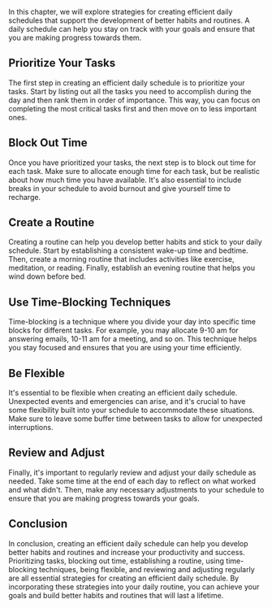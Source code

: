 
In this chapter, we will explore strategies for creating efficient daily schedules that support the development of better habits and routines. A daily schedule can help you stay on track with your goals and ensure that you are making progress towards them.

Prioritize Your Tasks
---------------------

The first step in creating an efficient daily schedule is to prioritize your tasks. Start by listing out all the tasks you need to accomplish during the day and then rank them in order of importance. This way, you can focus on completing the most critical tasks first and then move on to less important ones.

Block Out Time
--------------

Once you have prioritized your tasks, the next step is to block out time for each task. Make sure to allocate enough time for each task, but be realistic about how much time you have available. It's also essential to include breaks in your schedule to avoid burnout and give yourself time to recharge.

Create a Routine
----------------

Creating a routine can help you develop better habits and stick to your daily schedule. Start by establishing a consistent wake-up time and bedtime. Then, create a morning routine that includes activities like exercise, meditation, or reading. Finally, establish an evening routine that helps you wind down before bed.

Use Time-Blocking Techniques
----------------------------

Time-blocking is a technique where you divide your day into specific time blocks for different tasks. For example, you may allocate 9-10 am for answering emails, 10-11 am for a meeting, and so on. This technique helps you stay focused and ensures that you are using your time efficiently.

Be Flexible
-----------

It's essential to be flexible when creating an efficient daily schedule. Unexpected events and emergencies can arise, and it's crucial to have some flexibility built into your schedule to accommodate these situations. Make sure to leave some buffer time between tasks to allow for unexpected interruptions.

Review and Adjust
-----------------

Finally, it's important to regularly review and adjust your daily schedule as needed. Take some time at the end of each day to reflect on what worked and what didn't. Then, make any necessary adjustments to your schedule to ensure that you are making progress towards your goals.

Conclusion
----------

In conclusion, creating an efficient daily schedule can help you develop better habits and routines and increase your productivity and success. Prioritizing tasks, blocking out time, establishing a routine, using time-blocking techniques, being flexible, and reviewing and adjusting regularly are all essential strategies for creating an efficient daily schedule. By incorporating these strategies into your daily routine, you can achieve your goals and build better habits and routines that will last a lifetime.

